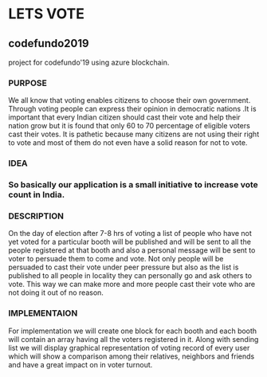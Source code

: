 # LETS VOTE

## codefundo2019
project for codefundo'19 using azure blockchain.

### PURPOSE
We all know that voting enables citizens to choose their own government. Through voting people can express their opinion in democratic nations .It is important that every Indian citizen should cast their vote and help their nation grow but it is found that only 60 to 70 percentage of eligible voters cast their votes. It is pathetic  because many citizens are not using their right to vote and most of them do not even have a solid reason for not to vote.

### IDEA
### So basically our application is a small initiative to increase vote count in India.

### DESCRIPTION
On the day of election after 7-8 hrs of voting a list of people who have not yet voted for a particular booth will be published and will be sent to all the people registered at that booth and also a personal message will be sent to voter to persuade them to come and vote. Not only people will be persuaded to cast their vote under peer pressure but also as the list is published to all people in locality they can personally go and ask others to vote. This way we can make more and more people cast their vote who are not doing it out of no reason.

### IMPLEMENTAION
For implementation we will create one block for each booth and each booth will contain an array having all the voters registered in it. Along with sending list we will display graphical representation of voting record of every user which will show a comparison among their relatives, neighbors and friends and have a great impact on in voter turnout.

